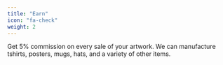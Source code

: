 ```yaml
---
title: "Earn"
icon: "fa-check"
weight: 2
---
```

Get 5% commission on every sale of your artwork. We can manufacture tshirts, posters, mugs, hats, and a variety of other items.
